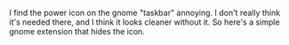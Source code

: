 I find the power icon on the gnome "taskbar" annoying. I don't really think it's needed there, and I think it looks cleaner without it. So here's a simple gnome extension that hides the icon.
